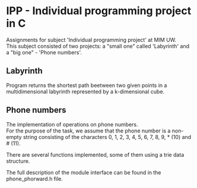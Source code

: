 # IPP - Individual programming project in C

Assignments for subject 'Individual programming project' at MIM UW.  
This subject consisted of two projects: a "small one" called 'Labyrinth' and a "big one" - 'Phone numbers'.

## Labyrinth

Program returns the shortest path beetween two given points in a multidimensional labyrinth represented by a k-dimensional cube.

## Phone numbers

The implementation of operations on phone numbers.  
For the purpose of the task, we assume that the phone number is a non-empty string consisting of the characters 0, 1, 2, 3, 4, 5, 6, 7, 8, 9, * (10) and # (11).  

There are several functions implemented, some of them using a trie data structure.

The full description of the module interface can be found in the phone_phorward.h file.
